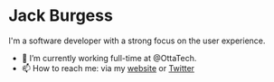 
<!--
**jackthb/jackthb** is a ✨ _special_ ✨ repository because its `README.md` (this file) appears on your GitHub profile.
### Hi there 👋

Here are some ideas to get you started:


-->

# Jack Burgess

I'm a software developer with a strong focus on the user experience. 

- 🔭 I’m currently working full-time at @OttaTech.
- 📫 How to reach me: via my [website](https://jackburgess.co.uk) or [Twitter](https://twitter.com/jack_thb)
